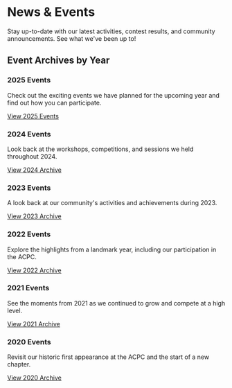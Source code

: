 <div class="hero-section">
  <h1>News & Events</h1>
  <p class="md-typeset hero-subtitle">
    Stay up-to-date with our latest activities, contest results, and community announcements. See what we've been up to!
  </p>
</div>

## Event Archives by Year

<div class="cards-grid">
  <div class="card">
    <h3>2025 Events</h3>
    <p>Check out the exciting events we have planned for the upcoming year and find out how you can participate.</p>
    <a href="./2025_events" class="md-button">View 2025 Events</a>
  </div>
  <div class="card">
    <h3>2024 Events</h3>
    <p>Look back at the workshops, competitions, and sessions we held throughout 2024.</p>
    <a href="./2024_events" class="md-button">View 2024 Archive</a>
  </div>
  <div class="card">
    <h3>2023 Events</h3>
    <p>A look back at our community's activities and achievements during 2023.</p>
    <a href="./2023_events" class="md-button">View 2023 Archive</a>
  </div>
  <div class="card">
    <h3>2022 Events</h3>
    <p>Explore the highlights from a landmark year, including our participation in the ACPC.</p>
    <a href="./2022_events" class="md-button">View 2022 Archive</a>
  </div>
  <div class="card">
    <h3>2021 Events</h3>
    <p>See the moments from 2021 as we continued to grow and compete at a high level.</p>
    <a href="./2021_events" class="md-button">View 2021 Archive</a>
  </div>
  <div class="card">
    <h3>2020 Events</h3>
    <p>Revisit our historic first appearance at the ACPC and the start of a new chapter.</p>
    <a href="./2020_events" class="md-button">View 2020 Archive</a>
  </div>
</div>
